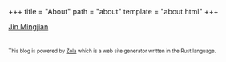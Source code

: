 +++
title = "About"
path = "about"
template = "about.html"
+++
<br/>
<script type="text/javascript">
/* Auto generated, hash = 2xnr98u0iux66h5q9lkxquv5q */
(function(c){c.LIRenderAll=function(){function t(a){return Array.prototype.slice.call(a.attributes).filter(function(a){return-1!==a.name.lastIndexOf("data-key-",0)}).map(function(a){return encodeURIComponent(a.name.replace("data-","").toLowerCase())+"\x3d"+encodeURIComponent(a.value)})}function u(a){var d=a.getAttribute("data-size"),b=a.getAttribute("data-locale"),e=a.getAttribute("data-type"),v=a.getAttribute("data-theme"),c=a.getAttribute("data-vanity"),g=a.getAttribute("data-version"),h=a.getAttribute("data-ei"),
k=a.getAttribute("data-entity"),l=a.getAttribute("data-iscreate"),f=Math.round(1E6*Math.random()),h=h?"https://badges.linkedin-ei.com/":"https://badges.linkedin.com/",b=["locale\x3d"+encodeURIComponent(b),"badgetype\x3d"+encodeURIComponent(e),"badgetheme\x3d"+encodeURIComponent(v),"uid\x3d"+encodeURIComponent(f),"version\x3d"+encodeURIComponent(g)];"v2"===g?(h+="view",b.push("badgesize\x3d"+encodeURIComponent(d)),b.push("entity\x3d"+encodeURIComponent(k)),b=b.concat(t(a))):(h+="profile",b.push("maxsize\x3d"+
encodeURIComponent(d)),b.push("trk\x3d"+encodeURIComponent("profile-badge")),b.push("vanityname\x3d"+encodeURIComponent(c)));l&&b.push("fromCreate\x3dtrue");d=h+"?"+b.join("\x26");a.setAttribute("data-uid",f);a=document.createElement("script");a.src=d;p.push(a);document.body.appendChild(a)}function q(a,d){if("SCRIPT"!==a.tagName||r[a.src]||d&&(!d||a.getAttribute("data-isartdeco")))for(var b=0,e=a.childNodes;b<e.length;)q(e[b++],d);else a.parentNode.replaceChild(w(a),a),r[a.src]=!0;return a}function w(a){for(var d=
document.createElement("script"),b=a.attributes.length-1;0<=b;b--)d.setAttribute(a.attributes[b].name,a.attributes[b].value);return d}function x(){if(m>=n&&0<n||m>=g.length)delete c.LIBadgeCallback,p.map(function(a){document.body.removeChild(a)})}var m=0,n=0,p=[],r={},g=Array.prototype.slice.call(document.querySelectorAll(".LI-profile-badge, .LI-entity-badge")),k,l,f,s;k=0;for(l=g.length;k<l;k++)f=g[k],s=f.getAttribute("data-rendered"),s||(n++,f.setAttribute("data-rendered",!0),u(f));c.LIBadgeCallback=
function(a,d){m++;var b,e,c,f;b=0;for(l=g.length;b<l;b++)e=g[b],f=e.getAttribute("data-iscreate"),c=parseInt(e.getAttribute("data-uid"),10),c===d&&(c=document.createElement("div"),c.innerHTML=a,e.appendChild(c),q(e,f));x()}};"complete"===document.readyState?c.LIRenderAll():c.addEventListener("load",c.LIRenderAll,!1)})(window);
</script>
<div>
<p/>
<div class="LI-profile-badge"  data-version="v1" data-size="medium" data-locale="en_US" data-type="vertical" data-theme="light" data-vanity="jinmingjian"><a class="LI-simple-link" href='https://cn.linkedin.com/in/jinmingjian?trk=profile-badge'>Jin Mingjian</a></div>
<br/>
</div>

<br/>
<font size="1">
This blog is powered by <a href="https://www.getzola.org">Zola</a> which is a web site generator written in the Rust language.
</font>
<div>
<br/>
</div>